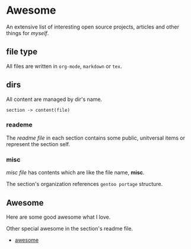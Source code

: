 # Awesome

An extensive list of interesting open source projects, articles and other things for _myself_.

## file type

All files are written in `org-mode`, `markdown` or `tex`.

## dirs

All content are managed by dir's name.

`section -> content(file)`

### reademe

The _readme file_ in each section contains some public, unitversal items or represent the section self.

### misc

_misc file_ has contents which are like the file name, __misc__.

The section's organization references `gentoo portage` structure.

## Awesome

Here are some good awesome what I love.

Other special awesome in the section's readme file.

- [awesome](https://github.com/sindresorhus/awesome)
